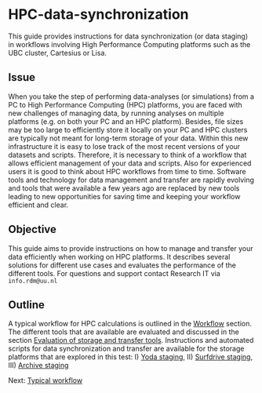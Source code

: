 # HPC-data-synchronization
This guide provides instructions for data synchronization (or data staging) in workflows involving High Performance Computing platforms such as the UBC cluster, Cartesius or Lisa. 

## Issue
When you take the step of performing data-analyses (or simulations) from a PC to High Performance Computing (HPC) platforms, you are faced with new challenges of managing data, by running analyses on multiple platforms (e.g. on both your PC and an HPC platform). Besides, file sizes may be too large to efficiently store it locally on your PC and HPC clusters are typically not meant for long-term storage of your data. Within this new infrastructure it is easy to lose track of the most recent versions of your datasets and scripts. Therefore, it is necessary to think of a workflow that allows efficient management of your data and scripts. 
Also for experienced users it is good to think about HPC workflows from time to time. Software tools and technology for data management and transfer are rapidly evolving and tools that were available a few years ago are replaced by new tools leading to new opportunities for saving time and keeping your workflow efficient and clear.

## Objective
This guide aims to provide instructions on how to manage and transfer your data efficiently when working on HPC platforms. It describes several solutions for different use cases and evaluates the performance of the different tools.
For questions and support contact Research IT via `info.rdm@uu.nl`


## Outline
A typical workflow for HPC calculations is outlined in the [Workflow](./docs/workflow.md) section. The different tools that are available are evaluated and discussed in the section [Evaluation of storage and transfer tools](./docs/Evaluation.md). Instructions and automated scripts for data synchronization and transfer are available for the storage platforms that are explored in this test: I) [Yoda staging](./docs/Yoda.md), II) [Surfdrive staging](./docs/surfdrive.md), III) [Archive staging](./Archive.md)


Next: [Typical workflow](./docs/workflow.md)

